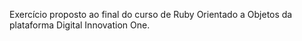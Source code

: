 Exercício proposto ao final do curso de Ruby Orientado a Objetos da plataforma Digital Innovation One.